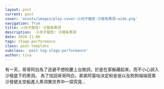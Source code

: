 ```yaml
---
layout: post
current: post
cover: 'assets/images/play-cover-小兒子報告-沙發有黑洞-wide.png'
navigation: True
title: 小兒子報告! 沙發有黑洞
description:  小兒子報告! 沙發有黑洞
date: 2020-11-06
tags: stage-performance
class: post-template
subclass: 'post tag-stage-performance'
author: tina
---
```


有一天，哥哥阿白為了逃避不想校慶上台致詞，於是在家躲藏起來，而不小心誤入沙發底下的黑洞。
為了找回哥哥阿白，弟弟阿甯咕決定和爸爸以及狗狗端端搭乘沙發號太空船進入黑洞異世界中一探究竟…

